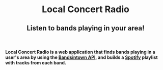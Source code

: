 <h1 align="center">Local Concert Radio</h1>
<h2 align="center">Listen to bands playing in your area!</h2><br>
<h4>Local Concert Radio is a web application that finds bands playing in a user's area by using the <a href="https://www.bandsintown.com/api/overview" target="_blank">Bandsintown API</a>, and builds a <a href="https://developer.spotify.com/web-api/" target="_blank">Spotify</a> playlist with tracks from each band.</h4>
